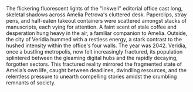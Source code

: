The flickering fluorescent lights of the "Inkwell" editorial office cast long, skeletal shadows across Amelia Petrova's cluttered desk.  Paperclips, stray pens, and half-eaten takeout containers were scattered amongst stacks of manuscripts, each vying for attention.  A faint scent of stale coffee and desperation hung heavy in the air, a familiar companion to Amelia.  Outside, the city of Veridia hummed with a restless energy, a stark contrast to the hushed intensity within the office's four walls.  The year was 2042.  Veridia, once a bustling metropolis, now felt increasingly fractured, its population splintered between the gleaming digital hubs and the rapidly decaying, forgotten sectors. This fractured reality mirrored the fragmented state of Amelia’s own life, caught between deadlines, dwindling resources, and the relentless pressure to unearth compelling stories amidst the crumbling remnants of society.
